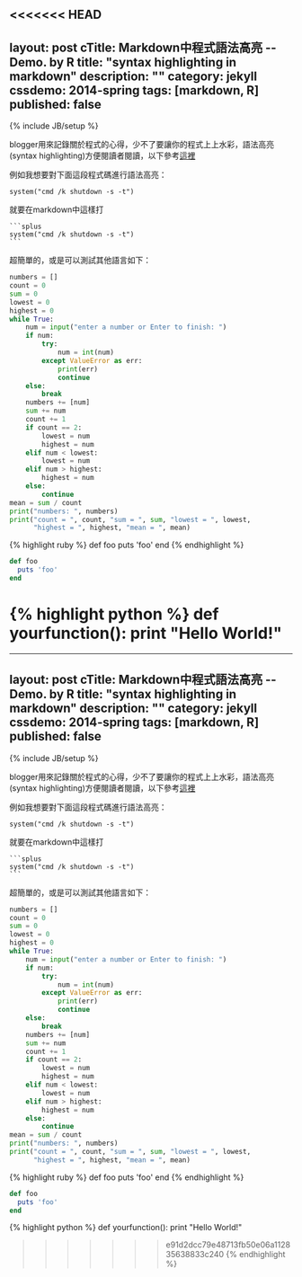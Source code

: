 <<<<<<< HEAD
---
layout: post
cTitle: Markdown中程式語法高亮 -- Demo. by R
title: "syntax highlighting in markdown"
description: ""
category: jekyll
cssdemo: 2014-spring
tags: [markdown, R]
published: false
---
{% include JB/setup %}

blogger用來記錄關於程式的心得，少不了要讓你的程式上上水彩，語法高亮(syntax highlighting)方便閱讀者閱讀，以下參考[這裡](http://support.codebasehq.com/articles/tips-tricks/syntax-highlighting-in-markdown)

例如我想要對下面這段程式碼進行語法高亮：

```splus
system("cmd /k shutdown -s -t")
```

<!-- more -->

就要在markdown中這樣打

	```splus
	system("cmd /k shutdown -s -t")
	```
	
超簡單的，或是可以測試其他語言如下：

```python
numbers = []
count = 0
sum = 0
lowest = 0
highest = 0
while True:
	num = input("enter a number or Enter to finish: ")
	if num:
		try:
			num = int(num)
		except ValueError as err:
			print(err)
			continue
	else:
		break
	numbers += [num]
	sum += num
	count += 1
	if count == 2:
		lowest = num
		highest = num
	elif num < lowest:
		lowest = num
	elif num > highest:
		highest = num
	else:
		continue
mean = sum / count
print("numbers: ", numbers)
print("count = ", count, "sum = ", sum, "lowest = ", lowest, 
      "highest = ", highest, "mean = ", mean)
```

{% highlight ruby %}
def foo
  puts 'foo'
end
{% endhighlight %}

```ruby
def foo
  puts 'foo'
end
```

{% highlight python %}
def yourfunction():
     print "Hello World!"
=======
---
layout: post
cTitle: Markdown中程式語法高亮 -- Demo. by R
title: "syntax highlighting in markdown"
description: ""
category: jekyll
cssdemo: 2014-spring
tags: [markdown, R]
published: false
---
{% include JB/setup %}

blogger用來記錄關於程式的心得，少不了要讓你的程式上上水彩，語法高亮(syntax highlighting)方便閱讀者閱讀，以下參考[這裡](http://support.codebasehq.com/articles/tips-tricks/syntax-highlighting-in-markdown)

例如我想要對下面這段程式碼進行語法高亮：

```splus
system("cmd /k shutdown -s -t")
```

<!-- more -->

就要在markdown中這樣打

	```splus
	system("cmd /k shutdown -s -t")
	```
	
超簡單的，或是可以測試其他語言如下：

```python
numbers = []
count = 0
sum = 0
lowest = 0
highest = 0
while True:
	num = input("enter a number or Enter to finish: ")
	if num:
		try:
			num = int(num)
		except ValueError as err:
			print(err)
			continue
	else:
		break
	numbers += [num]
	sum += num
	count += 1
	if count == 2:
		lowest = num
		highest = num
	elif num < lowest:
		lowest = num
	elif num > highest:
		highest = num
	else:
		continue
mean = sum / count
print("numbers: ", numbers)
print("count = ", count, "sum = ", sum, "lowest = ", lowest, 
      "highest = ", highest, "mean = ", mean)
```

{% highlight ruby %}
def foo
  puts 'foo'
end
{% endhighlight %}

```ruby
def foo
  puts 'foo'
end
```

{% highlight python %}
def yourfunction():
     print "Hello World!"
>>>>>>> e91d2dcc79e48713fb50e06a112835638833c240
{% endhighlight %}